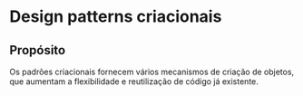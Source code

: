 # Design patterns criacionais

## Propósito

Os padrões criacionais fornecem vários mecanismos de criação de objetos, que aumentam a flexibilidade e reutilização de código já existente.
